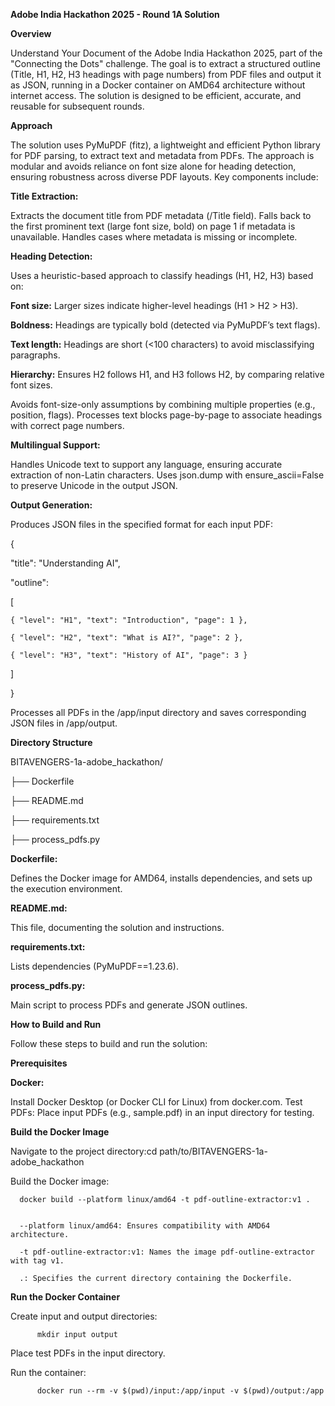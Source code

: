 **Adobe India Hackathon 2025 - Round 1A Solution**

**Overview**

Understand Your Document of the Adobe India Hackathon 2025, part of the "Connecting the Dots" challenge. The goal is to extract a structured outline (Title, H1, H2, H3 headings with page numbers) from PDF files and output it as JSON, running in a Docker container on AMD64 architecture without internet access. The solution is designed to be efficient, accurate, and reusable for subsequent rounds.

**Approach**

The solution uses PyMuPDF (fitz), a lightweight and efficient Python library for PDF parsing, to extract text and metadata from PDFs. The approach is modular and avoids reliance on font size alone for heading detection, ensuring robustness across diverse PDF layouts. Key components include:

**Title Extraction:**

Extracts the document title from PDF metadata (/Title field).
Falls back to the first prominent text (large font size, bold) on page 1 if metadata is unavailable.
Handles cases where metadata is missing or incomplete.


**Heading Detection:**

Uses a heuristic-based approach to classify headings (H1, H2, H3) based on:

**Font size:** Larger sizes indicate higher-level headings (H1 > H2 > H3).

**Boldness:** Headings are typically bold (detected via PyMuPDF’s text flags).

**Text length:** Headings are short (<100 characters) to avoid misclassifying paragraphs.

**Hierarchy:** Ensures H2 follows H1, and H3 follows H2, by comparing relative font sizes.


Avoids font-size-only assumptions by combining multiple properties (e.g., position, flags).
Processes text blocks page-by-page to associate headings with correct page numbers.


**Multilingual Support:**

Handles Unicode text to support any language, ensuring accurate extraction of non-Latin characters.
Uses json.dump with ensure_ascii=False to preserve Unicode in the output JSON.


**Output Generation:**

Produces JSON files in the specified format for each input PDF:

{
  
  
  "title": "Understanding AI",
  
  
  "outline": 
  
  
  [
    
    { "level": "H1", "text": "Introduction", "page": 1 },
    
    { "level": "H2", "text": "What is AI?", "page": 2 },
    
    { "level": "H3", "text": "History of AI", "page": 3 }
  
  ]

}


Processes all PDFs in the /app/input directory and saves corresponding JSON files in /app/output.

**Directory Structure**


BITAVENGERS-1a-adobe_hackathon/


├── Dockerfile


├── README.md


├── requirements.txt


├── process_pdfs.py


**Dockerfile:** 

Defines the Docker image for AMD64, installs dependencies, and sets up the execution environment.


**README.md:** 

This file, documenting the solution and instructions.


**requirements.txt:** 

Lists dependencies (PyMuPDF==1.23.6).


**process_pdfs.py:** 

Main script to process PDFs and generate JSON outlines.



**How to Build and Run**

Follow these steps to build and run the solution:


**Prerequisites**

**Docker:**

Install Docker Desktop (or Docker CLI for Linux) from docker.com.
Test PDFs: Place input PDFs (e.g., sample.pdf) in an input directory for testing.

**Build the Docker Image**

Navigate to the project directory:cd path/to/BITAVENGERS-1a-adobe_hackathon


Build the Docker image:

      docker build --platform linux/amd64 -t pdf-outline-extractor:v1 .


      --platform linux/amd64: Ensures compatibility with AMD64 architecture.
      
      -t pdf-outline-extractor:v1: Names the image pdf-outline-extractor with tag v1.
      
      .: Specifies the current directory containing the Dockerfile.


**Run the Docker Container**

Create input and output directories:
          
          mkdir input output


Place test PDFs in the input directory.


Run the container:
          
          docker run --rm -v $(pwd)/input:/app/input -v $(pwd)/output:/app


